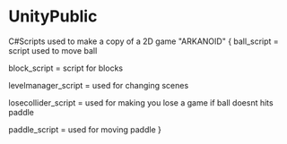 # UnityPublic
C#Scripts used to make a copy of a 2D game "ARKANOID"
{
ball_script = script used to move ball

block_script = script for blocks

levelmanager_script = used for changing scenes

losecollider_script = used for making you lose a game if ball doesnt hits paddle

paddle_script = used for moving paddle
}
